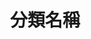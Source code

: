 ---
title: '分類名稱'
pictures: '["https://raw.githubusercontent.com/Yhuang4881/cms-content-stage/main/content/resources/images/1648004597829-958-540-pic-2.jpg","https://raw.githubusercontent.com/Yhuang4881/cms-content-stage/main/content/resources/images/1648004597820-720-540-pic-1.jpg","https://raw.githubusercontent.com/Yhuang4881/cms-content-stage/main/content/resources/images/1648004597833-958-540-pic-3.jpg"]'
---